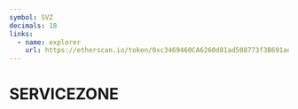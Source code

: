 ```yaml
---
symbol: SVZ
decimals: 18
links:
  - name: explorer
    url: https://etherscan.io/token/0xc3469460CA6260d81ad508773f3B691ae4753Ae2
---
```


# SERVICEZONE
